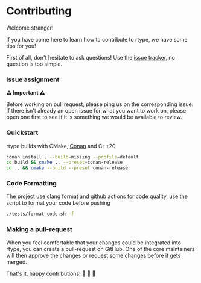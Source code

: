 # Contributing

Welcome stranger!

If you have come here to learn how to contribute to rtype, we have some tips for you!

First of all, don't hesitate to ask questions!
Use the [issue tracker](https://github.com/Tipbs/rtype/issues), no question is too simple.

### Issue assignment

**:warning: Important :warning:**

Before working on pull request, please ping us on the corresponding issue.
If there isn't already an open issue for what you want to work on, please open one first to see if it is something we would be available to review.

### Quickstart

rtype builds with CMake, [Conan](https://docs.conan.io/2/installation.html) and C++20
```sh
conan install . --build=missing --profile=default
cd build && cmake .. --preset=conan-release
cd .. && cmake --build --preset conan-release
```

### Code Formatting

The project use clang format and github actions for code quality,
use the script to format your code before pushing
```sh
./tests/format-code.sh -f
```

### Making a pull-request

When you feel comfortable that your changes could be integrated into rtype, you can create a pull-request on GitHub.
One of the core maintainers will then approve the changes or request some changes before it gets merged.

That's it, happy contributions! :tada: :tada: :tada: